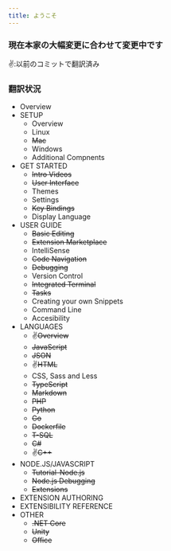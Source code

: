 ```yaml
---
title: ようこそ
---
```


### 現在本家の大幅変更に合わせて変更中です
✌:以前のコミットで翻訳済み
### 翻訳状況
* Overview
* SETUP
    * Overview
    * Linux
    * ~~Mac~~
    * Windows
    * Additional Compnents
* GET STARTED
    * ~~Intro Videos~~
    * ~~User Interface~~
    * Themes
    * Settings
    * ~~Key Bindings~~
    * Display Language
* USER GUIDE
    * ~~Basic Editing~~
    * ~~Extension Marketplace~~
    * IntelliSense
    * ~~Code Navigation~~
    * ~~Debugging~~
    * Version Control
    * ~~Integrated Terminal~~
    * ~~Tasks~~
    * Creating your own Snippets
    * Command Line
    * Accesibility
* LANGUAGES
    * ✌~~Overview~~
    * ~~JavaScript~~
    * ~~JSON~~
    * ✌~~HTML~~
    * CSS, Sass and Less
    * ~~TypeScript~~
    * ~~Markdown~~
    * ~~PHP~~
    * ~~Python~~
    * ~~Go~~
    * ~~Dockerfile~~
    * ~~T-SQL~~
    * ~~C#~~
    * ✌~~C++~~
* NODE.JS/JAVASCRIPT
    * ~~Tutorial-Node.js~~
    * ~~Node.js Debugging~~
    * ~~Extensions~~
* EXTENSION AUTHORING
* EXTENSIBILITY REFERENCE
* OTHER
    * ~~.NET Core~~
    * ~~Unity~~
    * ~~Office~~
